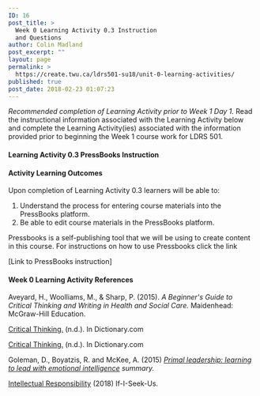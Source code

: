 ```yaml
---
ID: 16
post_title: >
  Week 0 Learning Activity 0.3 Instruction
  and Questions
author: Colin Madland
post_excerpt: ""
layout: page
permalink: >
  https://create.twu.ca/ldrs501-su18/unit-0-learning-activities/
published: true
post_date: 2018-02-23 01:07:23
---
```

_Recommended completion of Learning Activity prior to Week 1 Day 1._ Read the instructional information associated with the Learning Activity below and complete the Learning Activity(ies) associated with the information provided prior to beginning the Week 1 course work for LDRS 501.

#### Learning Activity 0.3 PressBooks Instruction

#### Activity Learning Outcomes

Upon completion of Learning Activity 0.3 learners will be able to:

1.  Understand the process for entering course materials into the PressBooks platform.
2.  Be able to edit course materials in the PressBooks platform.

Pressbooks is a self-publishing tool that we will be using to create content in this course. For instructions on how to use Pressbooks click the link

[Link to PressBooks instruction]

#### Week 0 Learning Activity References

Aveyard, H., Woolliams, M., & Sharp, P. (2015). _A Beginner's Guide to Critical Thinking and Writing in Health and Social Care._ Maidenhead: McGraw-Hill Education.

[Critical Thinking.](http://www.dictionary.com/browse/critical-thinking?s=t) (n.d.). In Dictionary.com

[Critical Thinking.](http://www.dictionary.com/browse/critical-thinking) (n.d.). In Dictionary.com

Goleman, D., Boyatzis, R. and McKee, A. (2015) _[Primal leadership: learning to lead with emotional intelligence](https://acarthustraining.com/documents/Primal_Leadership-by_Daniel_Goleman.pdf) summary._

[Intellectual Responsibility](http://www.ifiseeu.com/Misc/intellectual-responsibility.htm) (2018) If-I-Seek-Us.

&nbsp;
